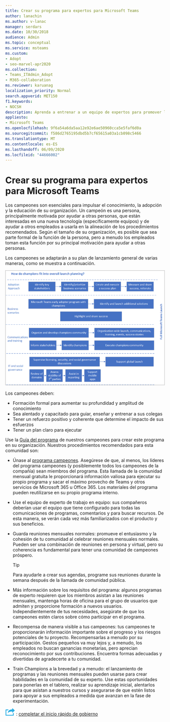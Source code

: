 ```yaml
---
title: Crear su programa para expertos para Microsoft Teams
author: lanachin
ms.author: v-lanac
manager: serdars
ms.date: 10/30/2018
audience: Admin
ms.topic: conceptual
ms.service: msteams
ms.custom:
- Adopt
- seo-marvel-apr2020
ms.collection:
- Teams_ITAdmin_Adopt
- M365-collaboration
ms.reviewer: karuanag
localization_priority: Normal
search.appverid: MET150
f1.keywords:
- NOCSH
description: Aprenda a entrenar a un equipo de expertos para promover la adopción de equipos mediante el conocimiento, la adopción y el aprendizaje de su organización.
appliesto:
- Microsoft Teams
ms.openlocfilehash: 9f6a54a6da5aa12e92e6ae50960cca5e5faf6d0a
ms.sourcegitcommit: f586d2765195dbd5b7cf65615a03a1cb098c5466
ms.translationtype: MT
ms.contentlocale: es-ES
ms.lasthandoff: 06/09/2020
ms.locfileid: "44666002"
---
```

# <a name="create-your-champions-program-for-microsoft-teams"></a>Crear su programa para expertos para Microsoft Teams

Los campeones son esenciales para impulsar el conocimiento, la adopción y la educación de su organización. Un campeón es una persona, principalmente motivada por ayudar a otras personas, que están interesadas en una nueva tecnología (específicamente equipos) y de ayudar a otros empleados a usarla en la alineación de los procedimientos recomendados. Según el tamaño de su organización, es posible que sea parte formal de la función de la persona, pero a menudo los empleados toman esta función por su principal motivación para ayudar a otras personas.

Los campeones se adaptarán a su plan de lanzamiento general de varias maneras, como se muestra a continuación.

![Ilustración de los campeones iniciar planificación](media/teams-adoption-champions.png)

Los campeones deben:

- Formación formal para aumentar su profundidad y amplitud de conocimiento
- Sea alentado y capacitado para guiar, enseñar y entrenar a sus colegas
- Tener un refuerzo positivo y coherente que determine el impacto de sus esfuerzos
- Tener un plan claro para ejecutar

Use la [Guía del programa](https://go.microsoft.com/fwlink/?linkid=854665) de nuestros campeones para crear este programa en su organización. Nuestros procedimientos recomendados para esta comunidad son:

- Únase al [programa campeones](https://aka.ms/O365Champions). Asegúrese de que, al menos, los líderes del programa campeones (y posiblemente todos los campeones de la compañía) sean miembros del programa. Esta llamada de la comunidad mensual gratuita le proporcionará información valiosa para ejecutar su propio programa y sacar el máximo provecho de Teams y otros servicios de Microsoft 365 u Office 365. Los materiales del programa pueden reutilizarse en su propio programa interno.

- Use el equipo de experto de trabajo en equipo: sus compañeros deberían usar el equipo que tiene configurado para todas las comunicaciones de programas, comentarios y para buscar recursos.  De esta manera, se verán cada vez más familiarizados con el producto y sus beneficios.

- Guarda reuniones mensuales normales: promueve el entusiasmo y la cohesión de tu comunidad al celebrar reuniones mensuales normales. Pueden ser una combinación de reuniones en persona y virtual, pero su coherencia es fundamental para tener una comunidad de campeones próspero.

    > [!TIP]
    > Para ayudarle a crear sus agendas, programe sus reuniones durante la semana después de la llamada de comunidad pública. 

- Más información sobre los requisitos del programa: algunos programas de experto requieren que los miembros asistan a las reuniones mensuales, mantenga horas de oficina para el grupo de usuarios que admiten y proporcione formación a nuevos usuarios. Independientemente de tus necesidades, asegúrate de que los campeones estén claros sobre cómo participar en el programa.

- Recompensa de manera visible a tus campeones: tus campeones te proporcionarán información importante sobre el progreso y los riesgos potenciales de tu proyecto. Recompensarlas a menudo por su participación. Gestos pequeños va muy lejos y, a menudo, los empleados no buscan ganancias monetarias, pero aprecian reconocimiento por sus contribuciones. Encuentra formas adecuadas y divertidas de agradecerte a tu comunidad. 

- Train Champions a la brevedad y a menudo: el lanzamiento de programas y las reuniones mensuales pueden usarse para crear habilidades en la comunidad de su experto. Use estas oportunidades para ponerlas en el tablero, realizar su aprendizaje inicial, alentarlos para que asistan a nuestros cursos y asegurarse de que estén listos para apoyar a sus empleados a medida que avanzan en la fase de experimentación.  

![Un icono que representa el siguiente paso ](media/teams-adoption-next-icon.png) : [completar el inicio rápido de gobierno](teams-adoption-governance-quick-start.md)

